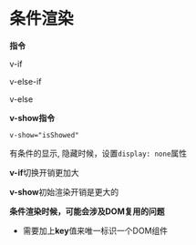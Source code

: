 # 条件渲染



**指令**

v-if

v-else-if

v-else





**v-show指令**

`v-show="isShowed"`

有条件的显示, 隐藏时候，设置`display: none`属性



**v-if**切换开销更加大

**v-show**初始渲染开销是更大的





**条件渲染时候，可能会涉及DOM复用的问题**

- 需要加上**key**值来唯一标识一个DOM组件